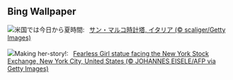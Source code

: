 ## Bing Wallpaper
![](https://www.bing.com/th?id=OHR.ItalyClock_JA-JP3693788365_UHD.jpg&w=1000)米国では今日から夏時間:&nbsp;&ensp;[サン・マルコ時計塔, イタリア (© scaliger/Getty Images)](https://www.bing.com/th?id=OHR.ItalyClock_JA-JP3693788365_UHD.jpg)
<br><br/>
![](https://www.bing.com/th?id=OHR.FearlessWomen_EN-GB0884411482_UHD.jpg&w=1000)Making her-story!:&nbsp;&ensp;[Fearless Girl statue facing the New York Stock Exchange, New York City, United States (© JOHANNES EISELE/AFP via Getty Images)](https://www.bing.com/th?id=OHR.FearlessWomen_EN-GB0884411482_UHD.jpg)
<br><br/>
